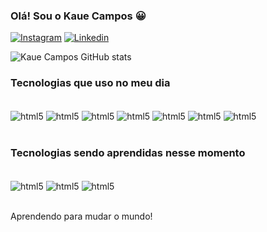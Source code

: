 
### Olá! Sou o Kaue Campos 😀




[![Instagram](https://img.shields.io/badge/Instagram-E4405F?style=for-the-badge&logo=instagram&logoColor=white
)](https://www.instagram.com/kaue.oliveira__/)
[![Linkedin](https://img.shields.io/badge/LinkedIn-0077B5?style=for-the-badge&logo=linkedin&logoColor=white
)](https://www.linkedin.com/in/kauecampos-/)

![Kaue Campos GitHub stats](https://github-readme-stats.vercel.app/api?username=KaueCampos&show_icons=true&theme=cobalt)

### Tecnologias que uso no meu dia
<div style="display: inline_block"> <br/>
    <img align="center" alt="html5" 
    src="https://img.shields.io/badge/HTML5-E34F26?style=for-the-badge&logo=html5&logoColor=white"/>
    <img align="center" alt="html5" 
    src="https://img.shields.io/badge/CSS3-1572B6?style=for-the-badge&logo=css3&logoColor=white"/>
    <img align="center" alt="html5" 
    src="https://img.shields.io/badge/JavaScript-F7DF1E?style=for-the-badge&logo=javascript&logoColor=black"/>
    <img align="center" alt="html5" 
    src="https://img.shields.io/badge/Sass-CC6699?style=for-the-badge&logo=sass&logoColor=white"/>
    <img align="center" alt="html5" 
    src="https://img.shields.io/badge/Python-14354C?style=for-the-badge&logo=python&logoColor=white"/>
    <img align="center" alt="html5" 
    src="https://img.shields.io/badge/PHP-777BB4?style=for-the-badge&logo=php&logoColor=white"/>
    <img align="center" alt="html5" 
    src="https://img.shields.io/badge/Bootstrap-563D7C?style=for-the-badge&logo=bootstrap&logoColor=white"/>
    
</div><br/>

### Tecnologias sendo aprendidas nesse momento
<div style="display: inline_block"> <br/>
 <img align="center" alt="html5" 
    src="https://img.shields.io/badge/Kotlin-0095D5?&style=for-the-badge&logo=kotlin&logoColor=white"/>
 <img align="center" alt="html5" 
    src="https://img.shields.io/badge/Django-092E20?style=for-the-badge&logo=django&logoColor=white"/>
 <img align="center" alt="html5" 
    src="https://img.shields.io/badge/PostgreSQL-316192?style=for-the-badge&logo=postgresql&logoColor=white"/>
  
</div><br/>

Aprendendo para mudar o mundo!
